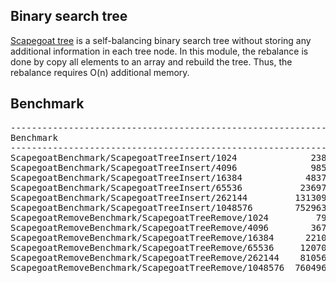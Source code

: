 ## Binary search tree
[Scapegoat tree](https://en.wikipedia.org/wiki/Scapegoat_tree) is a
self-balancing binary search tree without storing any additional information
in each tree node. In this module, the rebalance is done by copy all elements
to an array and rebuild the tree. Thus, the rebalance requires O(n) additional
memory.

## Benchmark
<pre>
--------------------------------------------------------------------------------------------
Benchmark                                                     Time           CPU Iterations
--------------------------------------------------------------------------------------------
ScapegoatBenchmark/ScapegoatTreeInsert/1024              238407 ns     238422 ns       2967
ScapegoatBenchmark/ScapegoatTreeInsert/4096              985186 ns     985179 ns        670
ScapegoatBenchmark/ScapegoatTreeInsert/16384            4837468 ns    4837385 ns        145
ScapegoatBenchmark/ScapegoatTreeInsert/65536           23697194 ns   23696501 ns         29
ScapegoatBenchmark/ScapegoatTreeInsert/262144         131309239 ns  131305851 ns          6
ScapegoatBenchmark/ScapegoatTreeInsert/1048576        752963802 ns  752907476 ns          1
ScapegoatRemoveBenchmark/ScapegoatTreeRemove/1024         79323 ns      79320 ns       8850
ScapegoatRemoveBenchmark/ScapegoatTreeRemove/4096        367183 ns     367136 ns       1907
ScapegoatRemoveBenchmark/ScapegoatTreeRemove/16384      2210633 ns    2210515 ns        317
ScapegoatRemoveBenchmark/ScapegoatTreeRemove/65536     12070100 ns   12069734 ns         56
ScapegoatRemoveBenchmark/ScapegoatTreeRemove/262144    81056429 ns   81054228 ns          9
ScapegoatRemoveBenchmark/ScapegoatTreeRemove/1048576  760496967 ns  760478449 ns          1
</pre>
